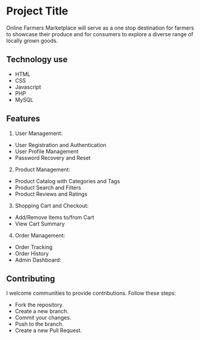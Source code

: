 # Project Title

Online Farmers Marketplace will serve as a one stop destination for farmers to showcase their produce and for consumers to explore a diverse range of locally grown goods.


## Technology use
 - HTML
- CSS
- Javascript
- PHP
- MySQL
## Features

1. User Management:

- User Registration and Authentication
- User Profile Management
- Password Recovery and Reset
2. Product Management:

- Product Catalog with Categories and Tags
- Product Search and Filters
- Product Reviews and Ratings

3. Shopping Cart and Checkout:

- Add/Remove Items to/from Cart
- View Cart Summary

4. Order Management:

- Order Tracking
- Order History
- Admin Dashboard:






 


## Contributing
I welcome communities to provide contributions. Follow these steps:

- Fork the repository.
- Create a new branch.
- Commit your changes.
- Push to the branch.
- Create a new Pull Request.
